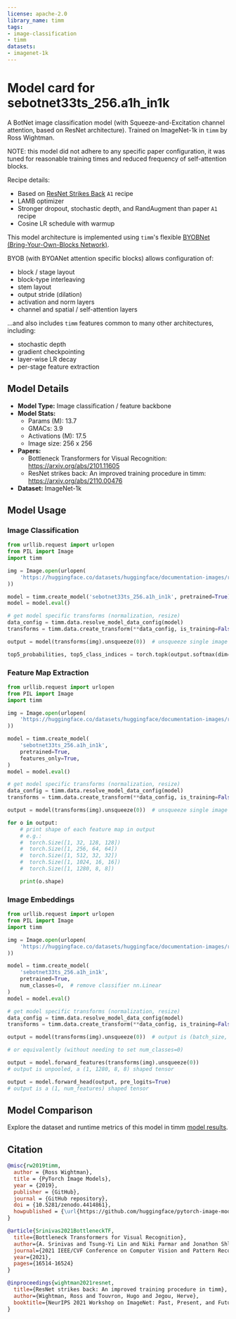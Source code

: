 ```yaml
---
license: apache-2.0
library_name: timm
tags:
- image-classification
- timm
datasets:
- imagenet-1k
---
```

# Model card for sebotnet33ts_256.a1h_in1k

A BotNet image classification model (with Squeeze-and-Excitation channel attention, based on ResNet architecture). Trained on ImageNet-1k in `timm` by Ross Wightman.

NOTE: this model did not adhere to any specific paper configuration, it was tuned for reasonable training times and reduced frequency of self-attention blocks.

Recipe details:
 * Based on [ResNet Strikes Back](https://arxiv.org/abs/2110.00476) `A1` recipe
 * LAMB optimizer
 * Stronger dropout, stochastic depth, and RandAugment than paper `A1` recipe
 * Cosine LR schedule with warmup

This model architecture is implemented using `timm`'s flexible [BYOBNet (Bring-Your-Own-Blocks Network)](https://github.com/huggingface/pytorch-image-models/blob/main/timm/models/byobnet.py).

BYOB (with BYOANet attention specific blocks) allows configuration of:
 * block / stage layout
 * block-type interleaving
 * stem layout
 * output stride (dilation)
 * activation and norm layers
 * channel and spatial / self-attention layers

...and also includes `timm` features common to many other architectures, including:
 * stochastic depth
 * gradient checkpointing
 * layer-wise LR decay
 * per-stage feature extraction


## Model Details
- **Model Type:** Image classification / feature backbone
- **Model Stats:**
  - Params (M): 13.7
  - GMACs: 3.9
  - Activations (M): 17.5
  - Image size: 256 x 256
- **Papers:**
  - Bottleneck Transformers for Visual Recognition: https://arxiv.org/abs/2101.11605
  - ResNet strikes back: An improved training procedure in timm: https://arxiv.org/abs/2110.00476
- **Dataset:** ImageNet-1k

## Model Usage
### Image Classification
```python
from urllib.request import urlopen
from PIL import Image
import timm

img = Image.open(urlopen(
    'https://huggingface.co/datasets/huggingface/documentation-images/resolve/main/beignets-task-guide.png'
))

model = timm.create_model('sebotnet33ts_256.a1h_in1k', pretrained=True)
model = model.eval()

# get model specific transforms (normalization, resize)
data_config = timm.data.resolve_model_data_config(model)
transforms = timm.data.create_transform(**data_config, is_training=False)

output = model(transforms(img).unsqueeze(0))  # unsqueeze single image into batch of 1

top5_probabilities, top5_class_indices = torch.topk(output.softmax(dim=1) * 100, k=5)
```

### Feature Map Extraction
```python
from urllib.request import urlopen
from PIL import Image
import timm

img = Image.open(urlopen(
    'https://huggingface.co/datasets/huggingface/documentation-images/resolve/main/beignets-task-guide.png'
))

model = timm.create_model(
    'sebotnet33ts_256.a1h_in1k',
    pretrained=True,
    features_only=True,
)
model = model.eval()

# get model specific transforms (normalization, resize)
data_config = timm.data.resolve_model_data_config(model)
transforms = timm.data.create_transform(**data_config, is_training=False)

output = model(transforms(img).unsqueeze(0))  # unsqueeze single image into batch of 1

for o in output:
    # print shape of each feature map in output
    # e.g.:
    #  torch.Size([1, 32, 128, 128])
    #  torch.Size([1, 256, 64, 64])
    #  torch.Size([1, 512, 32, 32])
    #  torch.Size([1, 1024, 16, 16])
    #  torch.Size([1, 1280, 8, 8])

    print(o.shape)
```

### Image Embeddings
```python
from urllib.request import urlopen
from PIL import Image
import timm

img = Image.open(urlopen(
    'https://huggingface.co/datasets/huggingface/documentation-images/resolve/main/beignets-task-guide.png'
))

model = timm.create_model(
    'sebotnet33ts_256.a1h_in1k',
    pretrained=True,
    num_classes=0,  # remove classifier nn.Linear
)
model = model.eval()

# get model specific transforms (normalization, resize)
data_config = timm.data.resolve_model_data_config(model)
transforms = timm.data.create_transform(**data_config, is_training=False)

output = model(transforms(img).unsqueeze(0))  # output is (batch_size, num_features) shaped tensor

# or equivalently (without needing to set num_classes=0)

output = model.forward_features(transforms(img).unsqueeze(0))
# output is unpooled, a (1, 1280, 8, 8) shaped tensor

output = model.forward_head(output, pre_logits=True)
# output is a (1, num_features) shaped tensor
```

## Model Comparison
Explore the dataset and runtime metrics of this model in timm [model results](https://github.com/huggingface/pytorch-image-models/tree/main/results).

## Citation
```bibtex
@misc{rw2019timm,
  author = {Ross Wightman},
  title = {PyTorch Image Models},
  year = {2019},
  publisher = {GitHub},
  journal = {GitHub repository},
  doi = {10.5281/zenodo.4414861},
  howpublished = {\url{https://github.com/huggingface/pytorch-image-models}}
}
```
```bibtex
@article{Srinivas2021BottleneckTF,
  title={Bottleneck Transformers for Visual Recognition},
  author={A. Srinivas and Tsung-Yi Lin and Niki Parmar and Jonathon Shlens and P. Abbeel and Ashish Vaswani},
  journal={2021 IEEE/CVF Conference on Computer Vision and Pattern Recognition (CVPR)},
  year={2021},
  pages={16514-16524}
}
```
```bibtex
@inproceedings{wightman2021resnet,
  title={ResNet strikes back: An improved training procedure in timm},
  author={Wightman, Ross and Touvron, Hugo and Jegou, Herve},
  booktitle={NeurIPS 2021 Workshop on ImageNet: Past, Present, and Future}
}
```
